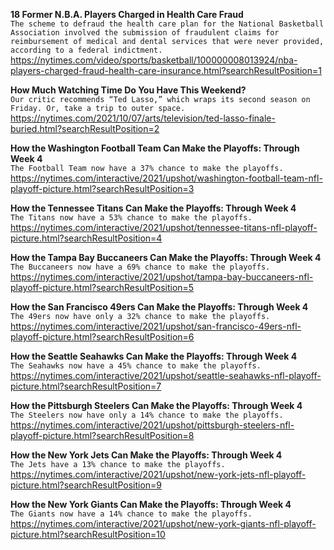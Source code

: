 **18 Former N.B.A. Players Charged in Health Care Fraud**\
`The scheme to defraud the health care plan for the National Basketball Association involved the submission of fraudulent claims for reimbursement of medical and dental services that were never provided, according to a federal indictment.`\
https://nytimes.com/video/sports/basketball/100000008013924/nba-players-charged-fraud-health-care-insurance.html?searchResultPosition=1

**How Much Watching Time Do You Have This Weekend?**\
`Our critic recommends “Ted Lasso,” which wraps its second season on Friday. Or, take a trip to outer space.`\
https://nytimes.com/2021/10/07/arts/television/ted-lasso-finale-buried.html?searchResultPosition=2

**How the Washington Football Team Can Make the Playoffs: Through Week 4**\
`The Football Team now have a 37% chance to make the playoffs.`\
https://nytimes.com/interactive/2021/upshot/washington-football-team-nfl-playoff-picture.html?searchResultPosition=3

**How the Tennessee Titans Can Make the Playoffs: Through Week 4**\
`The Titans now have a 53% chance to make the playoffs.`\
https://nytimes.com/interactive/2021/upshot/tennessee-titans-nfl-playoff-picture.html?searchResultPosition=4

**How the Tampa Bay Buccaneers Can Make the Playoffs: Through Week 4**\
`The Buccaneers now have a 69% chance to make the playoffs.`\
https://nytimes.com/interactive/2021/upshot/tampa-bay-buccaneers-nfl-playoff-picture.html?searchResultPosition=5

**How the San Francisco 49ers Can Make the Playoffs: Through Week 4**\
`The 49ers now have only a 32% chance to make the playoffs.`\
https://nytimes.com/interactive/2021/upshot/san-francisco-49ers-nfl-playoff-picture.html?searchResultPosition=6

**How the Seattle Seahawks Can Make the Playoffs: Through Week 4**\
`The Seahawks now have a 45% chance to make the playoffs.`\
https://nytimes.com/interactive/2021/upshot/seattle-seahawks-nfl-playoff-picture.html?searchResultPosition=7

**How the Pittsburgh Steelers Can Make the Playoffs: Through Week 4**\
`The Steelers now have only a 14% chance to make the playoffs.`\
https://nytimes.com/interactive/2021/upshot/pittsburgh-steelers-nfl-playoff-picture.html?searchResultPosition=8

**How the New York Jets Can Make the Playoffs: Through Week 4**\
`The Jets have a 13% chance to make the playoffs.`\
https://nytimes.com/interactive/2021/upshot/new-york-jets-nfl-playoff-picture.html?searchResultPosition=9

**How the New York Giants Can Make the Playoffs: Through Week 4**\
`The Giants now have a 14% chance to make the playoffs.`\
https://nytimes.com/interactive/2021/upshot/new-york-giants-nfl-playoff-picture.html?searchResultPosition=10

